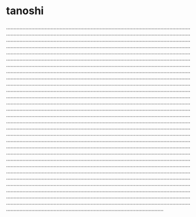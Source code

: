 # tanoshi
......................................................................................................................................................................................................................................................................................................................................................................................................................................................................................................................................................................................................................................................................................................................................................................................................................................................................................................................................................................................................................................................................................................................................................................................................................................................................................................................................................................................................................................................................................................................................................................................................................................................................................................................................................................................................................................................................................................................................................................................................................................................................................................................................................................................................................................................................................................................................................................................................................................................................................................................................................................................................................................................................................................................................................................................................................................................................................................................................................................................................................................................................................................................................................................................................................................................................................................................................................................................................................................................................................................................................................................................................................................................................................................................................................................................................................................................